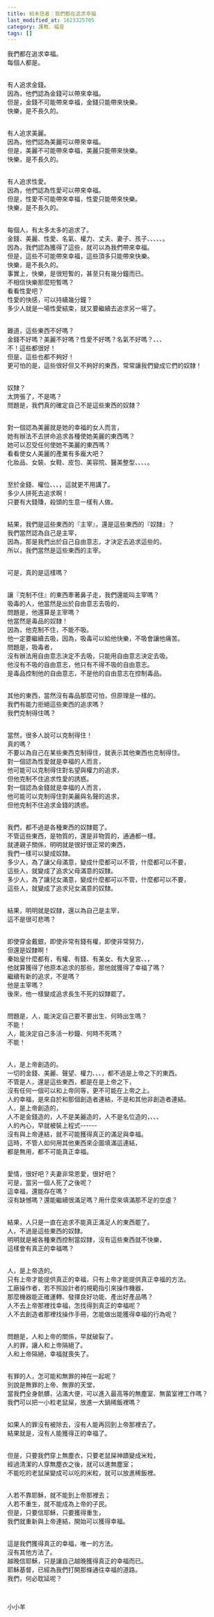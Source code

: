 ```yaml
---
title: 給未信者：我們都在追求幸福
last_modified_at: 1623325705
category: 護教、福音
tags: []
---
```


<p>我們都在追求幸福。<br/>
每個人都是。</p>
<p><br/>
有人追求金錢。<br/>
因為，他們認為金錢可以帶來幸福。<br/>
但是，金錢不可能帶來幸福，金錢只能帶來快樂。<br/>
快樂，是不長久的。</p>
<p><br/>
有人追求美麗。<br/>
因為，他們認為美麗可以帶來幸福。<br/>
但是，美麗不可能帶來幸福，美麗只能帶來快樂。<br/>
快樂，是不長久的。</p>
<p><br/>
有人追求性愛。<br/>
因為，他們認為性愛可以帶來幸福。<br/>
但是，性愛不可能帶來幸福，性愛只能帶來快樂。<br/>
快樂，是不長久的。</p>
<p><br/>
每個人，有太多太多的追求了。<br/>
金錢、美麗、性愛、名氣、權力、丈夫、妻子、孩子、、、、、。<br/>
因為，我們認為獲得了這些，就可以為我們帶來幸福。<br/>
但是，這些不可能帶來幸福，這些頂多只能帶來快樂。<br/>
快樂，是不長久的。<br/>
事實上，快樂，是很短暫的，甚至只有幾分鐘而已。<br/>
不相信快樂那麼短暫嗎？<br/>
看看性愛吧？<br/>
性愛的快感，可以持續幾分鐘？<br/>
多少人就是一場性愛結束，就又要繼續去追求另一場了。</p>
<p><br/>
難道，這些東西不好嗎？<br/>
金錢不好嗎？美麗不好嗎？性愛不好嗎？名氣不好嗎？、、、<br/>
不！這些都很好！<br/>
但是，這些也都不夠好！<br/>
更可怕的是，這些很好但又不夠好的東西，常常讓我們變成它們的奴隸！</p>
<p><br/>
奴隸？<br/>
太誇張了，不是嗎？<br/>
問題是，我們真的確定自己不是這些東西的奴隸？</p>
<p><br/>
對一個認為美麗就是她的幸福的女人而言，<br/>
她有辦法不去拼命追求各種使她美麗的東西嗎？<br/>
她可以忍受任何使她不美麗的東西嗎？<br/>
看看使女人美麗的產業有多龐大吧？<br/>
化妝品、女裝、女鞋、皮包、美容院、醫美整型、、、、。</p>
<p><br/>
至於金錢、權位、、、，這就更不用講了。<br/>
多少人拼死去追求啊！<br/>
只要有大錢賺，殺頭的生意一樣有人做。</p>
<p><br/>
結果，我們是這些東西的『主宰』，還是這些東西的『奴隸』？<br/>
我們當然認為自己是主宰，<br/>
因為，那是我們出於自己自由意志，才決定去追求這些的。<br/>
所以，我們當然是這些東西的主宰。</p>
<p><br/>
可是，真的是這樣嗎？</p>
<p><br/>
讓『克制不住』的東西牽著鼻子走，我們還能叫主宰嗎？<br/>
吸毒的人，他當然是出於自由意志去吸的，<br/>
問題是，他還算是主宰嗎？<br/>
他當然是毒品的奴隸！<br/>
因為，他克制不住，不能不吸。<br/>
他一定要繼續去吸，因為，吸毒可以給他快樂，不吸會讓他痛苦。<br/>
問題是，吸毒者，<br/>
沒有辦法用自由意志決定不去吸，只能用自由意志決定去吸。<br/>
他沒有不吸的自由意志，他只有不得不吸的自由意志。<br/>
是毒品控制他的自由意志，不是他的自由意志在控制毒品。</p>
<p><br/>
其他的東西，當然沒有毒品那麼可怕，但原理是一樣的。<br/>
我們有能力拒絕這些東西的追求嗎？<br/>
我們克制得住嗎？</p>
<p><br/>
當然，很多人說可以克制得住！<br/>
真的嗎？<br/>
不要以為自己在某些東西克制得住，就表示其他東西也克制得住。<br/>
對一個認為性愛就是幸福的人而言，<br/>
他可能可以克制得住對名望與權力的追求，<br/>
但他克制不住追求性愛的誘惑。<br/>
對一個認為金錢就是幸福的人而言，<br/>
他可能可以克制得住對美麗與名聲的追求，<br/>
但他克制不住追求金錢的誘惑。</p>
<p><br/>
我們，都不過是各種東西的奴隸罷了。<br/>
不管這些東西，是物質的，還是非物質的，通通都一樣。<br/>
就連親子關係，明明就是很好很正常的東西，<br/>
我們一樣可以變成奴隸。<br/>
多少人，為了讓父母滿意，變成什麼都可以不管，什麼都可以不要，<br/>
這些人，就變成了追求父母滿意的奴隸。<br/>
多少人，為了讓兒女滿意，變成什麼都可以不管，什麼都可以不要，<br/>
這些人，就變成了追求兒女滿意的奴隸。</p>
<p><br/>
結果，明明就是奴隸，還以為自己是主宰，<br/>
這不是很可悲嗎？</p>
<p><br/>
即使穿金戴銀，即使非常有錢有權，即使非常努力，<br/>
但還是奴隸啊！<br/>
秦始皇什麼都有，有權、有錢、有美女、有大皇宮、、，<br/>
他就算獲得了他原本追求的那些，那他就獲得了幸福了嗎？<br/>
繼續有新的追求，不是嗎？<br/>
他是主宰嗎？<br/>
後來，他一樣變成追求長生不死的奴隸罷了。</p>
<p><br/>
問題是，人，能決定自己要不要出生、何時出生嗎？<br/>
不能！<br/>
人，能決定自己多活一秒鐘、何時不死嗎？<br/>
不能！</p>
<p><br/>
人，是上帝創造的。<br/>
一切的金錢、美麗、聲望、權力、、、，都不過是上帝之下的東西。<br/>
不管是人，還是這些東西，都是在是上帝之下，<br/>
沒有任何一個可以和上帝同等，更不可能在上帝之上。<br/>
人的幸福，是來自於和那個創造者連結，不是和其他非創造者連結。<br/>
人，是上帝創造的，<br/>
人不是金錢造的，人不是美麗造的，人不是名位造的，、、、<br/>
人的內心，早就被裝上程式------<br/>
沒有與上帝連結，就不可能獲得真正的滿足與幸福。<br/>
這時，不管人如何用其他東西來企圖填滿這連結，<br/>
都是無用，都不可能真正幸福。</p>
<p><br/>
愛情，很好吧？夫妻非常恩愛，很好吧？<br/>
可是，當另一個人死了之後呢？<br/>
這幸福，還能存在嗎？<br/>
沒有缺憾嗎？還能繼續很滿足嗎？用什麼來填滿那不足的空虛？</p>
<p><br/>
結果，人只是一直在追求不能真正滿足人的東西罷了。<br/>
人，不過是這些東西的奴隸。<br/>
明明就是被各種東西控制當奴隸，沒有這些東西就不快樂，<br/>
這樣會有真正的幸福嗎？</p>
<p><br/>
人，是上帝造的。<br/>
只有上帝才能提供真正的幸福，只有上帝才能提供真正幸福的方法。<br/>
工廠操作者，若不照設計者的規範指引來操作機器，<br/>
那麼機器能正確運轉、發揮良好功能、產出好產品嗎？<br/>
人不去上帝那裡找幸福，怎找得到真正的幸福呢？<br/>
人不去創造者那裡找操作手冊，怎能做出能獲得幸福的行為呢？</p>
<p><br/>
問題是，人和上帝的關係，早就破裂了。<br/>
人的罪，讓人和上帝隔絕了。<br/>
人和上帝隔絕，幸福就喪失了。</p>
<p><br/>
有罪的人，怎可能和無罪的神在一起呢？<br/>
別說是無罪的上帝、無罪的天堂，<br/>
當我們全身骯髒，沾滿大便，可以進入最高等的無塵室、無菌室裡工作嗎？<br/>
我們可以把一小粒老鼠屎，放進一大鍋稀飯裡嗎？</p>
<p><br/>
如果人的罪沒有被除去，沒有人能再回到上帝那裡去了。<br/>
結果就是，沒有人能獲得正的幸福了。</p>
<p><br/>
但是，只要我們穿上無塵衣，只要老鼠屎神蹟變成米粒，<br/>
經過清潔的人穿無塵衣之後，就可以進無塵室；<br/>
不能吃的老鼠屎變成可以吃的米粒，就可以放進稀飯裡。</p>
<p><br/>
人若不靠耶穌，就不能到上帝那裡去；<br/>
人若不重生，就不能成為上帝的子民。<br/>
但是，只要信耶穌，只要獲得重生，<br/>
我們就重新與上帝連結，開始可以獲得幸福。</p>
<p><br/>
這是我們獲得真正的幸福，唯一的方法。<br/>
沒有其他方法了。<br/>
越晚信耶穌，只是讓自己越晚獲得真正的幸福而已。<br/>
耶穌基督，已經為我們打開那條通往幸福的道路。<br/>
我們，何必耽延呢？</p>
<p> </p>
<p>小小羊</p>
<p> </p>
<p> </p>
